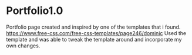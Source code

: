 # Portfolio1.0

Portfolio page created and inspired by one of the templates that i found. https://www.free-css.com/free-css-templates/page246/dominic
Used the template and was able to tweak the template around and incorporate my own changes. 

